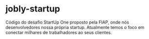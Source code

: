 # jobly-startup
Código do desafio StartUp One proposto pela FIAP, onde nós desenvolvedores nossa própria startup. Atualmente temos o foco em conectar milhares de trabalhadores ao seus clientes.

